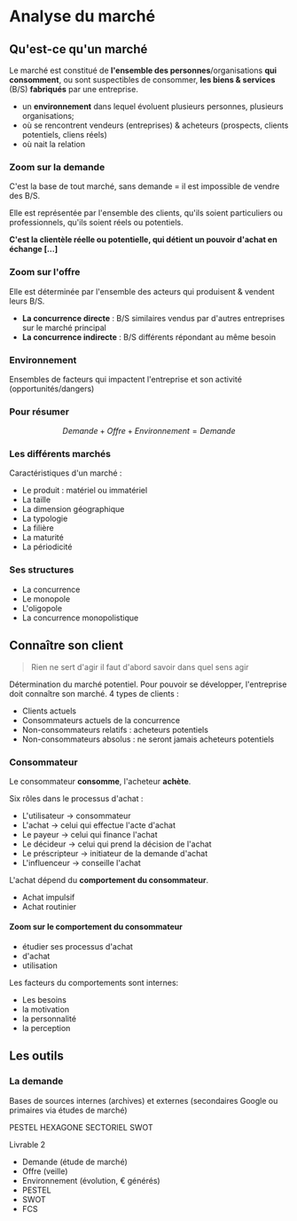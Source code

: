 # Analyse du marché

## Qu'est-ce qu'un marché

Le marché est constitué de **l'ensemble des personnes**/organisations **qui consomment**, ou sont suspectibles de consommer, **les biens & services** (B/S) **fabriqués** par une entreprise.

- un **environnement** dans lequel évoluent plusieurs personnes, plusieurs organisations;
- où se rencontrent vendeurs (entreprises) & acheteurs (prospects, clients potentiels, cliens réels)
- où nait la relation

### Zoom sur la demande

C'est la base de tout marché, sans demande = il est impossible de vendre des B/S.

Elle est représentée par l'ensemble des clients, qu'ils soient particuliers ou professionnels, qu'ils soient réels ou potentiels.

**C'est la clientèle réelle ou potentielle, qui détient un pouvoir d'achat en échange [...]**

### Zoom sur l'offre

Elle est déterminée par l'ensemble des acteurs qui produisent & vendent leurs B/S.

- **La concurrence directe** : B/S similaires vendus par d'autres entreprises sur le marché principal
- **La concurrence indirecte** : B/S différents répondant au même besoin

### Environnement

Ensembles de facteurs qui impactent l'entreprise et son activité (opportunités/dangers)

### Pour résumer

$$Demande + Offre + Environnement = Demande$$

### Les différents marchés

Caractéristiques d'un marché :

- Le produit : matériel ou immatériel
- La taille
- La dimension géographique
- La typologie
- La filière
- La maturité
- La périodicité

### Ses structures

- La concurrence
- Le monopole
- L'oligopole
- La concurrence monopolistique

## Connaître son client

> Rien ne sert d'agir il faut d'abord savoir dans quel sens agir

Détermination du marché potentiel. Pour pouvoir se développer, l'entreprise doit connaître son marché. 4 types de clients :

- Clients actuels
- Consommateurs actuels de la concurrence
- Non-consommateurs relatifs : acheteurs potentiels
- Non-consommateurs absolus : ne seront jamais acheteurs potentiels

### Consommateur

Le consommateur **consomme**, l'acheteur **achète**.

Six rôles dans le processus d'achat :

- L'utilisateur -> consommateur
- L'achat -> celui qui effectue l'acte d'achat
- Le payeur -> celui qui finance l'achat
- Le décideur -> celui qui prend la décision de l'achat
- Le préscripteur -> initiateur de la demande d'achat
- L'influenceur -> conseille l'achat

L'achat dépend du **comportement du consommateur**.

- Achat impulsif
- Achat routinier

#### Zoom sur le comportement du consommateur

- étudier ses processus d'achat
- d'achat
- utilisation

Les facteurs du comportements sont internes:

- Les besoins
- la motivation
- la personnalité
- la perception

## Les outils

### La demande

Bases de sources internes (archives) et externes (secondaires Google ou primaires via études de marché)

PESTEL
HEXAGONE SECTORIEL
SWOT

Livrable 2

- Demande (étude de marché)
- Offre (veille)
- Environnement (évolution, € générés)
- PESTEL
- SWOT
- FCS